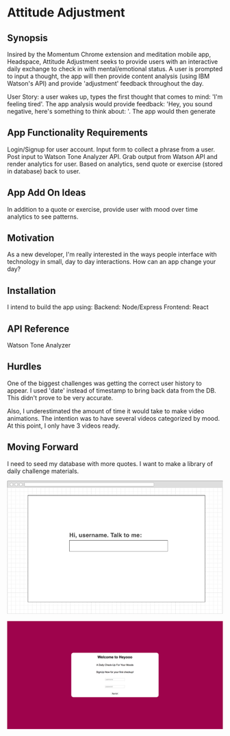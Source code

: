 # Attitude Adjustment

## Synopsis

Insired by the Momentum Chrome extension and meditation mobile app, Headspace, Attitude Adjustment seeks to provide users with an interactive daily exchange to check in with mental/emotional status. A user is prompted to input a thought, the app will then provide content analysis (using IBM Watson's API) and provide 'adjustment' feedback throughout the day. 

User Story: a user wakes up, types the first thought that comes to mind: 'I'm feeling tired'. The app analysis would provide feedback: 'Hey, you sound negative, here's something to think about: '. The app would then generate 

## App Functionality Requirements

Login/Signup for user account. 
Input form to collect a phrase from a user. 
Post input to Watson Tone Analyzer API.
Grab output from Watson API and render analytics for user.
Based on analytics, send quote or exercise (stored in database) back to user.

## App Add On Ideas

In addition to a quote or exercise, provide user with mood over time analytics to see patterns.


## Motivation

As a new developer, I'm really interested in the ways people interface with technology in small, day to day interactions. How can an app change your day? 

## Installation

I intend to build the app using: 
Backend: Node/Express 
Frontend: React

## API Reference

Watson Tone Analyzer

## Hurdles

One of the biggest challenges was getting the correct user history to appear. I used 'date' instead of timestamp to bring back data from the DB. This didn't prove to be very accurate.

Also, I underestimated the amount of time it would take to make video animations. The intention was to have several videos categorized by mood. At this point, I only have 3 videos ready. 

## Moving Forward

I need to seed my database with more quotes. I want to make a library of daily challenge materials.

![wireframe 1](images/wecomePageWireframe.png)

![screenshot](https://github.com/carlarenee/project4/blob/master/images/Screen%20Shot%202016-12-15%20at%208.58.23%20AM.png)

